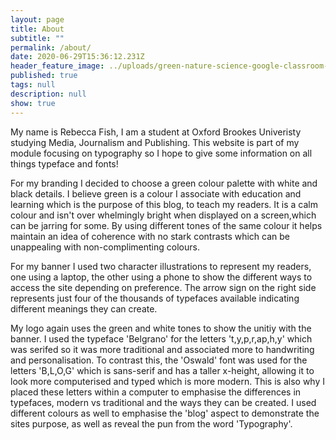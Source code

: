 ```yaml
---
layout: page
title: About
subtitle: ""
permalink: /about/
date: 2020-06-29T15:36:12.231Z
header_feature_image: ../uploads/green-nature-science-google-classroom-header-3.png
published: true
tags: null
description: null
show: true
---
```

My name is Rebecca Fish, I am a student at Oxford Brookes Univeristy studying Media, Journalism and Publishing. This website is part of my module focusing on typography so I hope to give some information on all things typeface and fonts!

For my branding I decided to choose a green colour palette with white and black details. I believe green is a colour I associate with education and learning which is the purpose of this blog, to teach my readers. It is a calm colour and isn't over whelmingly bright when displayed on a screen,which can be jarring for some. By using different tones of the same colour it helps maintain an idea of coherence with no stark contrasts which can be unappealing with non-complimenting colours. 

For my banner I used two character illustrations to represent my readers, one using a laptop, the other using a phone to show the different ways to access the site depending on preference. The arrow sign on the right side represents just four of the thousands of typefaces available indicating different meanings they can create. 

My logo again uses the green and white tones to show the unitiy with the banner. I used the typeface 'Belgrano' for the letters 't,y,p,r,ap,h,y' which was serifed so it was more traditional and associated more to handwriting and personalisation. To contrast this, the 'Oswald' font was used for the letters 'B,L,O,G' which is sans-serif and has a taller x-height, allowing it to look more computerised and typed which is more modern. This is also why I placed these letters within a computer to emphasise the differences in typefaces, modern vs traditional and the ways they can be created. I used different colours as well to emphasise the 'blog' aspect to demonstrate the sites purpose, as well as reveal the pun from the word 'Typography'.